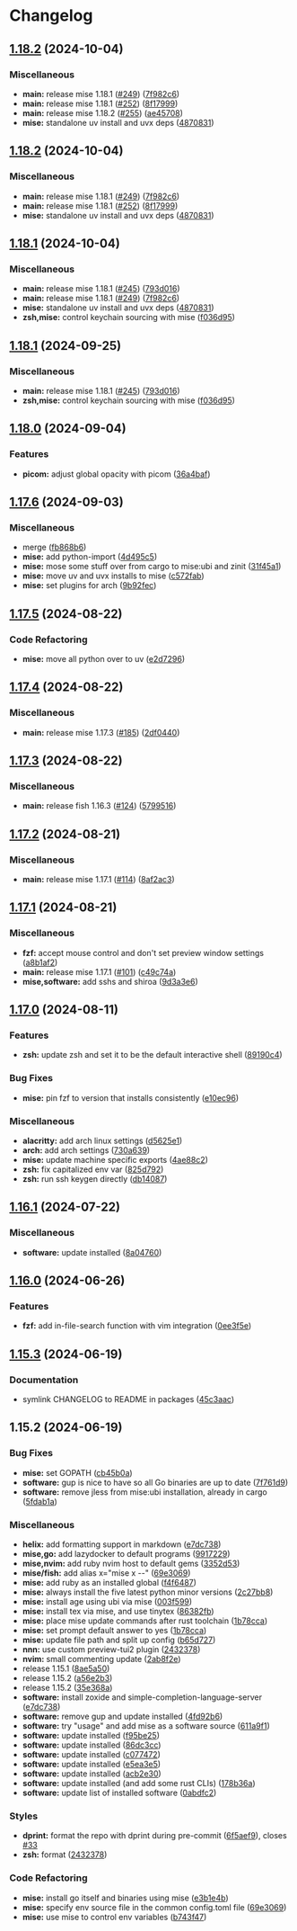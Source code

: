 # Changelog

## [1.18.2](https://github.com/engeir/stowfiles/compare/mise-v1.18.1...mise-v1.18.2) (2024-10-04)


### Miscellaneous

* **main:** release mise 1.18.1 ([#249](https://github.com/engeir/stowfiles/issues/249)) ([7f982c6](https://github.com/engeir/stowfiles/commit/7f982c6f5355760085ea9d6ab8eb741c0330910f))
* **main:** release mise 1.18.1 ([#252](https://github.com/engeir/stowfiles/issues/252)) ([8f17999](https://github.com/engeir/stowfiles/commit/8f179996a17c5b5d27c445e02bd244707ec16a5c))
* **main:** release mise 1.18.2 ([#255](https://github.com/engeir/stowfiles/issues/255)) ([ae45708](https://github.com/engeir/stowfiles/commit/ae45708f8b424376bea73922b565dc782ad08f83))
* **mise:** standalone uv install and uvx deps ([4870831](https://github.com/engeir/stowfiles/commit/48708316aa62a3beb23969cf02b385043d9e57d3))

## [1.18.2](https://github.com/engeir/stowfiles/compare/mise-v1.18.1...mise-v1.18.2) (2024-10-04)


### Miscellaneous

* **main:** release mise 1.18.1 ([#249](https://github.com/engeir/stowfiles/issues/249)) ([7f982c6](https://github.com/engeir/stowfiles/commit/7f982c6f5355760085ea9d6ab8eb741c0330910f))
* **main:** release mise 1.18.1 ([#252](https://github.com/engeir/stowfiles/issues/252)) ([8f17999](https://github.com/engeir/stowfiles/commit/8f179996a17c5b5d27c445e02bd244707ec16a5c))
* **mise:** standalone uv install and uvx deps ([4870831](https://github.com/engeir/stowfiles/commit/48708316aa62a3beb23969cf02b385043d9e57d3))

## [1.18.1](https://github.com/engeir/stowfiles/compare/mise-v1.18.0...mise-v1.18.1) (2024-10-04)


### Miscellaneous

* **main:** release mise 1.18.1 ([#245](https://github.com/engeir/stowfiles/issues/245)) ([793d016](https://github.com/engeir/stowfiles/commit/793d016c0929129ecbb91c2ce6dbbd9dd2cca888))
* **main:** release mise 1.18.1 ([#249](https://github.com/engeir/stowfiles/issues/249)) ([7f982c6](https://github.com/engeir/stowfiles/commit/7f982c6f5355760085ea9d6ab8eb741c0330910f))
* **mise:** standalone uv install and uvx deps ([4870831](https://github.com/engeir/stowfiles/commit/48708316aa62a3beb23969cf02b385043d9e57d3))
* **zsh,mise:** control keychain sourcing with mise ([f036d95](https://github.com/engeir/stowfiles/commit/f036d9504cca070c52ce02f2672e604aa905200e))

## [1.18.1](https://github.com/engeir/stowfiles/compare/mise-v1.18.0...mise-v1.18.1) (2024-09-25)


### Miscellaneous

* **main:** release mise 1.18.1 ([#245](https://github.com/engeir/stowfiles/issues/245)) ([793d016](https://github.com/engeir/stowfiles/commit/793d016c0929129ecbb91c2ce6dbbd9dd2cca888))
* **zsh,mise:** control keychain sourcing with mise ([f036d95](https://github.com/engeir/stowfiles/commit/f036d9504cca070c52ce02f2672e604aa905200e))

## [1.18.0](https://github.com/engeir/stowfiles/compare/mise-v1.17.6...mise-v1.18.0) (2024-09-04)


### Features

* **picom:** adjust global opacity with picom ([36a4baf](https://github.com/engeir/stowfiles/commit/36a4baf9f7266f2cb905006d24ed929e55ea4eae))

## [1.17.6](https://github.com/engeir/stowfiles/compare/mise-v1.17.5...mise-v1.17.6) (2024-09-03)


### Miscellaneous

* merge ([fb868b6](https://github.com/engeir/stowfiles/commit/fb868b6ece10b7ed65e0039eec0ac219cf12a871))
* **mise:** add python-import ([4d495c5](https://github.com/engeir/stowfiles/commit/4d495c5f93d46bc41eaedc2912bcb324bedb01ff))
* **mise:** mose some stuff over from cargo to mise:ubi and zinit ([31f45a1](https://github.com/engeir/stowfiles/commit/31f45a120d66dc25692f79cc7388c386f687ebe6))
* **mise:** move uv and uvx installs to mise ([c572fab](https://github.com/engeir/stowfiles/commit/c572fab7f374698e449c18c000536f40d2e508f0))
* **mise:** set plugins for arch ([9b92fec](https://github.com/engeir/stowfiles/commit/9b92fec28dabf50cf43c373067c3fe3650cc65fa))

## [1.17.5](https://github.com/engeir/stowfiles/compare/mise-v1.17.4...mise-v1.17.5) (2024-08-22)


### Code Refactoring

* **mise:** move all python over to uv ([e2d7296](https://github.com/engeir/stowfiles/commit/e2d729671fe36cc89096d9248533a9cd6bad3294))

## [1.17.4](https://github.com/engeir/stowfiles/compare/mise-v1.17.3...mise-v1.17.4) (2024-08-22)


### Miscellaneous

* **main:** release mise 1.17.3 ([#185](https://github.com/engeir/stowfiles/issues/185)) ([2df0440](https://github.com/engeir/stowfiles/commit/2df0440a8fea96dbdda5cb814a3352f139959bf6))

## [1.17.3](https://github.com/engeir/stowfiles/compare/mise-v1.17.2...mise-v1.17.3) (2024-08-22)


### Miscellaneous

* **main:** release fish 1.16.3 ([#124](https://github.com/engeir/stowfiles/issues/124)) ([5799516](https://github.com/engeir/stowfiles/commit/57995166b1597d7e1fc2387e92309afc0a2b617f))

## [1.17.2](https://github.com/engeir/stowfiles/compare/mise-v1.17.1...mise-v1.17.2) (2024-08-21)


### Miscellaneous

* **main:** release mise 1.17.1 ([#114](https://github.com/engeir/stowfiles/issues/114)) ([8af2ac3](https://github.com/engeir/stowfiles/commit/8af2ac351f5685354f379124f20b08fe22f04cd2))

## [1.17.1](https://github.com/engeir/stowfiles/compare/mise-v1.17.0...mise-v1.17.1) (2024-08-21)


### Miscellaneous

* **fzf:** accept mouse control and don't set preview window settings ([a8b1af2](https://github.com/engeir/stowfiles/commit/a8b1af2c020aec56c643dcf52ec1a4a122caead4))
* **main:** release mise 1.17.1 ([#101](https://github.com/engeir/stowfiles/issues/101)) ([c49c74a](https://github.com/engeir/stowfiles/commit/c49c74aaf922df1bd2822a14b399ed31ecdb70a1))
* **mise,software:** add sshs and shiroa ([9d3a3e6](https://github.com/engeir/stowfiles/commit/9d3a3e69534ec354aff8511565d5ed83e8ff5476))

## [1.17.0](https://github.com/engeir/stowfiles/compare/mise-v1.16.1...mise-v1.17.0) (2024-08-11)


### Features

* **zsh:** update zsh and set it to be the default interactive shell ([89190c4](https://github.com/engeir/stowfiles/commit/89190c4d24db1d5c382fbd5153119f919a5cbfc8))


### Bug Fixes

* **mise:** pin fzf to version that installs consistently ([e10ec96](https://github.com/engeir/stowfiles/commit/e10ec96f8d4af8b0471dc7e0e9883fdf4e874585))


### Miscellaneous

* **alacritty:** add arch linux settings ([d5625e1](https://github.com/engeir/stowfiles/commit/d5625e1eafbaf13bccecdd6879fb82be0e0df817))
* **arch:** add arch settings ([730a639](https://github.com/engeir/stowfiles/commit/730a639ab45e0c596a54a9128f1773058d8742d6))
* **mise:** update machine specific exports ([4ae88c2](https://github.com/engeir/stowfiles/commit/4ae88c26431c64373d718ad5aecd6d0d6d97f954))
* **zsh:** fix capitalized env var ([825d792](https://github.com/engeir/stowfiles/commit/825d79281b62d9316b98c34ca03f60106bc61749))
* **zsh:** run ssh keygen directly ([db14087](https://github.com/engeir/stowfiles/commit/db140877472330a659c6a05b5dda7ebf9b7cd9a3))

## [1.16.1](https://github.com/engeir/stowfiles/compare/mise-v1.16.0...mise-v1.16.1) (2024-07-22)


### Miscellaneous

* **software:** update installed ([8a04760](https://github.com/engeir/stowfiles/commit/8a0476062e7bb3148bfb9418bb89e08c3054c020))

## [1.16.0](https://github.com/engeir/stowfiles/compare/mise-v1.15.3...mise-v1.16.0) (2024-06-26)


### Features

* **fzf:** add in-file-search function with vim integration ([0ee3f5e](https://github.com/engeir/stowfiles/commit/0ee3f5e5cad16063bb129492dac3f973912e2db3))

## [1.15.3](https://github.com/engeir/stowfiles/compare/mise-v1.15.2...mise-v1.15.3) (2024-06-19)


### Documentation

* symlink CHANGELOG to README in packages ([45c3aac](https://github.com/engeir/stowfiles/commit/45c3aacf6c1c60ed559a8c394b4f4873fe9e806d))

## 1.15.2 (2024-06-19)


### Bug Fixes

* **mise:** set GOPATH ([cb45b0a](https://github.com/engeir/stowfiles/commit/cb45b0afd13df9fc5e29b7667e6d8ce7e3d6b77c))
* **software:** gup is nice to have so all Go binaries are up to date ([7f761d9](https://github.com/engeir/stowfiles/commit/7f761d94345d51708b42a09087e620b0746038a9))
* **software:** remove jless from mise:ubi installation, already in cargo ([5fdab1a](https://github.com/engeir/stowfiles/commit/5fdab1ade025c1c89d4a41ff3cfba112c3a2ba02))


### Miscellaneous

* **helix:** add formatting support in markdown ([e7dc738](https://github.com/engeir/stowfiles/commit/e7dc7383b95e2c430d70b4205e4ae5dfdfd5bc64))
* **mise,go:** add lazydocker to default programs ([9917229](https://github.com/engeir/stowfiles/commit/9917229e47db7eb053890468cb9514f3de4c3071))
* **mise,nvim:** add ruby nvim host to default gems ([3352d53](https://github.com/engeir/stowfiles/commit/3352d53a9c631a422e84d90872f818263292a3f7))
* **mise/fish:** add alias x="mise x --" ([69e3069](https://github.com/engeir/stowfiles/commit/69e3069859dcdcb90c59271c57a218a4ad91ead0))
* **mise:** add ruby as an installed global ([f4f6487](https://github.com/engeir/stowfiles/commit/f4f648716796dda6828847067d3756830d160908))
* **mise:** always install the five latest python minor versions ([2c27bb8](https://github.com/engeir/stowfiles/commit/2c27bb8ea17f3c2f26721320296cfba2b3c506c1))
* **mise:** install age using ubi via mise ([003f599](https://github.com/engeir/stowfiles/commit/003f599ca6b00b7ead41e1e7164311fcf8a40725))
* **mise:** install tex via mise, and use tinytex ([86382fb](https://github.com/engeir/stowfiles/commit/86382fb6a0f5da8fa8d7e3ed0a1220650c1dd5a0))
* **mise:** place mise update commands after rust toolchain ([1b78cca](https://github.com/engeir/stowfiles/commit/1b78cca264e5b0d042dfc270b57ad20ac78c887a))
* **mise:** set prompt default answer to yes ([1b78cca](https://github.com/engeir/stowfiles/commit/1b78cca264e5b0d042dfc270b57ad20ac78c887a))
* **mise:** update file path and split up config ([b65d727](https://github.com/engeir/stowfiles/commit/b65d727de470e861b640c24b015c5cc533e2b988))
* **nnn:** use custom preview-tui2 plugin ([2432378](https://github.com/engeir/stowfiles/commit/2432378548daa55375de1860c6f84aa1e8201db5))
* **nvim:** small commenting update ([2ab8f2e](https://github.com/engeir/stowfiles/commit/2ab8f2ef71dbe91e64eeb2a3ccdad2e4baa16852))
* release 1.15.1 ([8ae5a50](https://github.com/engeir/stowfiles/commit/8ae5a506399c8574fd780fa48e6df75e7bf92946))
* release 1.15.2 ([a56e2b3](https://github.com/engeir/stowfiles/commit/a56e2b3e1a6a859ad6b0b3953832b88fd87ecfcb))
* release 1.15.2 ([35e368a](https://github.com/engeir/stowfiles/commit/35e368a1bf125ca33b6acc36d32f86ed88ca87be))
* **software:** install zoxide and simple-completion-language-server ([e7dc738](https://github.com/engeir/stowfiles/commit/e7dc7383b95e2c430d70b4205e4ae5dfdfd5bc64))
* **software:** remove gup and update installed ([4fd92b6](https://github.com/engeir/stowfiles/commit/4fd92b6ee5a1c7172b947aa2559b08a3678d721b))
* **software:** try "usage" and add mise as a software source ([611a9f1](https://github.com/engeir/stowfiles/commit/611a9f1e3ed33200f2ad31169c38cc099379ede1))
* **software:** update installed ([f95be25](https://github.com/engeir/stowfiles/commit/f95be25c523a5dac1ecbdb364047a21fc8e71952))
* **software:** update installed ([86dc3cc](https://github.com/engeir/stowfiles/commit/86dc3ccf3525617f43cde55e056b9d4f571f29a0))
* **software:** update installed ([c077472](https://github.com/engeir/stowfiles/commit/c077472c33e4a3e1a4c951f88f7628a3857b8125))
* **software:** update installed ([e5ea3e5](https://github.com/engeir/stowfiles/commit/e5ea3e53f981af7c72a59f33f7b306290254cd52))
* **software:** update installed ([acb2e30](https://github.com/engeir/stowfiles/commit/acb2e30b3d55983487dbd63c72c70333cc14f8eb))
* **software:** update installed (and add some rust CLIs) ([178b36a](https://github.com/engeir/stowfiles/commit/178b36a4456e998c364ec0f223a686089fbd8d57))
* **software:** update list of installed software ([0abdfc2](https://github.com/engeir/stowfiles/commit/0abdfc24d9ff5cad53974199cfccf2fbd2e737d3))


### Styles

* **dprint:** format the repo with dprint during pre-commit ([6f5aef9](https://github.com/engeir/stowfiles/commit/6f5aef945cd85e9b82e4bada74599fbfab15fbb4)), closes [#33](https://github.com/engeir/stowfiles/issues/33)
* **zsh:** format ([2432378](https://github.com/engeir/stowfiles/commit/2432378548daa55375de1860c6f84aa1e8201db5))


### Code Refactoring

* **mise:** install go itself and binaries using mise ([e3b1e4b](https://github.com/engeir/stowfiles/commit/e3b1e4b400db5b114a0877474e061135dde0a0c8))
* **mise:** specify env source file in the common config.toml file ([69e3069](https://github.com/engeir/stowfiles/commit/69e3069859dcdcb90c59271c57a218a4ad91ead0))
* **mise:** use mise to control env variables ([b743f47](https://github.com/engeir/stowfiles/commit/b743f47dc71f3d91c2d6ba57b05bf698206c1aa5))
